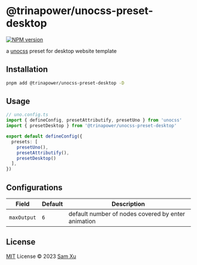 # @trinapower/unocss-preset-desktop

[![NPM version](https://img.shields.io/npm/v/@trinapower/unocss-preset-desktop?color=a1b858&label=)](https://www.npmjs.com/package/@trinapower/unocss-preset-desktop) 

a [unocss](https://github.com/unocss/unocss) preset for desktop website template

## Installation

```bash
pnpm add @trinapower/unocss-preset-desktop -D
```

## Usage

```ts
// uno.config.ts
import { defineConfig, presetAttributify, presetUno } from 'unocss'
import { presetDesktop } from '@trinapower/unocss-preset-desktop'

export default defineConfig({
  presets: [
    presetUno(),
    presetAttributify(),
    presetDesktop()
  ],
})
```

## Configurations

|Field|Default|Description|
|--|--|--|
|`maxOutput`|`6`|default number of nodes covered by enter animation|

## License

[MIT](./LICENSE) License © 2023 [Sam Xu](https://github.com/didengren)